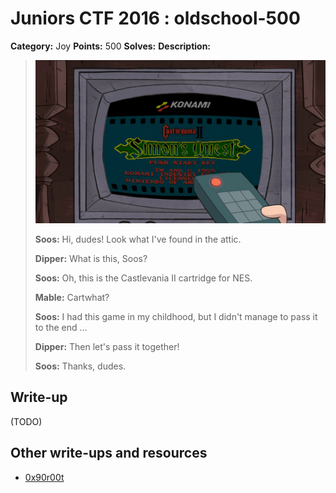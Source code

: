 # Juniors CTF 2016 : oldschool-500

**Category:** Joy
**Points:** 500
**Solves:**
**Description:**

>![Description Image](oldschool-desc.jpg)
>
> **Soos:** Hi, dudes! Look what I've found in the attic.
>
> **Dipper:** What is this, Soos?
>
> **Soos:** Oh, this is the Castlevania II cartridge for NES.
>
> **Mable:** Cartwhat?
>
> **Soos:** I had this game in my childhood, but I didn't manage to pass it to the end ...
>
> **Dipper:** Then let's pass it together!
>
> **Soos:** Thanks, dudes.

## Write-up

(TODO)

## Other write-ups and resources

* [0x90r00t](https://0x90r00t.com/2016/11/27/juniors-ctf-2016-misc-500-oldschool-write-up/)

